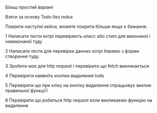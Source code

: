 Більш простий варіант

Взяти за основу Todo без redux

Покрити наступні кейси, можете покрити більше якщо є бажання.

1 Написати тести котрі перевіряють класс або стилі для виконаної і невиконаної туду

2 Написати тести для перевірки данних котрі беремо з форми створення туду.

3 Зробити мок для http request і перевірити що fetch викликається

4 Перевірити наявніть кнопки видалення todo

5 Перевірити що при кліку на кнопку видалення спрацьовує виклик правильної функціїї

6 Перевірити що робиться http request коли викликаємо функцію на видалення
